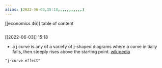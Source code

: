 ```yaml
---
alias: [2022-06-03,15:18,,,,,,,,,,,]
---
```

[[economics 46]]
table of content
```toc
```

[[2022-06-03]] 15:18
- a j curve is any of a variety of j-shaped diagrams where a curve initially falls, then steeply rises above the starting point.
[wikipedia](https://en.wikipedia.org/wiki/j%20curve)
```query
"j-curve effect"
```